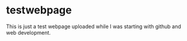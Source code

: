 # testwebpage
This is just a test webpage uploaded while I was starting with github and web development.
